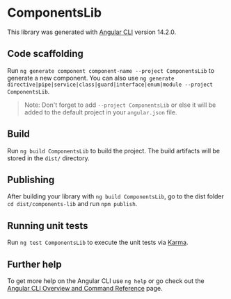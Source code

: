 # ComponentsLib

This library was generated with [Angular CLI](https://github.com/angular/angular-cli) version 14.2.0.

## Code scaffolding

Run `ng generate component component-name --project ComponentsLib` to generate a new component. You can also use `ng generate directive|pipe|service|class|guard|interface|enum|module --project ComponentsLib`.
> Note: Don't forget to add `--project ComponentsLib` or else it will be added to the default project in your `angular.json` file. 

## Build

Run `ng build ComponentsLib` to build the project. The build artifacts will be stored in the `dist/` directory.

## Publishing

After building your library with `ng build ComponentsLib`, go to the dist folder `cd dist/components-lib` and run `npm publish`.

## Running unit tests

Run `ng test ComponentsLib` to execute the unit tests via [Karma](https://karma-runner.github.io).

## Further help

To get more help on the Angular CLI use `ng help` or go check out the [Angular CLI Overview and Command Reference](https://angular.io/cli) page.
